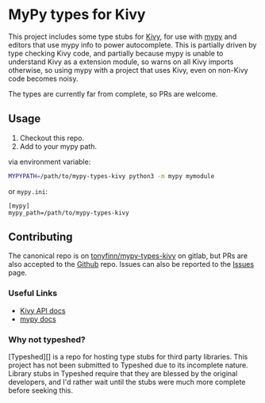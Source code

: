 # MyPy types for Kivy

This project includes some type stubs for [Kivy][], for use with [mypy][] and editors
that use mypy info to power autocomplete. This is partially driven by type
checking Kivy code, and partially because mypy is unable to understand Kivy
as a extension module, so warns on all Kivy imports otherwise, so using
mypy with a project that uses Kivy, even on non-Kivy code becomes noisy.

The types are currently far from complete, so PRs are welcome. 

## Usage

1. Checkout this repo.
2. Add to your mypy path.

via environment variable:

```sh
MYPYPATH=/path/to/mypy-types-kivy python3 -m mypy mymodule
```

or `mypy.ini`:

```ìni
[mypy]
mypy_path=/path/to/mypy-types-kivy
```


## Contributing

The canonical repo is on [tonyfinn/mypy-types-kivy][Gitlab] on gitlab, 
but PRs are also accepted to the [Github][Github] repo. Issues can also be 
reported to the [Issues][Gitlab-Issues] page.

### Useful Links

* [Kivy API docs][Kivy-API]
* [mypy docs][mypy-docs]


### Why not typeshed?

[Typeshed][] is a repo for hosting type stubs for third party libraries. This
project has not been submitted to Typeshed due to its incomplete nature. 
Library stubs in Typeshed require that they are blessed by the original
developers, and I'd rather wait until the stubs were much more complete before
seeking this. 


 [Gitlab]: https://gitlab.com/tonyfinn/mypy-types-kivy
 [Github]: https://github.com/tonyfinn/mypy-types-kivy
 [Gitlab-Issues]: https://gitlab.com/tonyfinn/mypy-types-kivy/issues
 [Kivy]: https://kivy.org
 [Kivy-API]: https://kivy.org/docs/api-kivy.html
 [mypy]: http://mypy-lang.org
 [mypy-docs]: https://mypy.readthedocs.io/en/latest/
